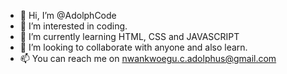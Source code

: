 - 👋 Hi, I’m @AdolphCode
- 👀 I’m interested in coding.
- 🌱 I’m currently learning HTML, CSS and JAVASCRIPT
- 💞️ I’m looking to collaborate with anyone and also learn.
- 📫 You can reach me on nwankwoegu.c.adolphus@gmail.com

<!---
AdolphCode/AdolphCode is a ✨ special ✨ repository because its `README.md` (this file) appears on your GitHub profile.
You can click the Preview link to take a look at your changes.
--->
